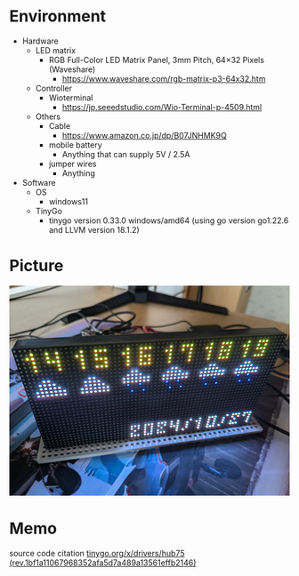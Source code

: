# Environment
* Hardware
  * LED matrix
    * RGB Full-Color LED Matrix Panel, 3mm Pitch, 64×32 Pixels (Waveshare)
      * https://www.waveshare.com/rgb-matrix-p3-64x32.htm
  * Controller
    * Wioterminal
      * https://jp.seeedstudio.com/Wio-Terminal-p-4509.html
  * Others
    * Cable
      * https://www.amazon.co.jp/dp/B07JNHMK9Q
    * mobile battery
      * Anything that can supply 5V / 2.5A
    * jumper wires
      * Anything
* Software
  * OS
    * windows11
  * TinyGo
    * tinygo version 0.33.0 windows/amd64 (using go version go1.22.6 and LLVM version 18.1.2)

# Picture
![picture](./doc/sample.png)

# Memo
source code citation [tinygo.org/x/drivers/hub75 (rev.1bf1a11067968352afa5d7a489a13561effb2146)](https://github.com/tinygo-org/drivers/tree/1bf1a11067968352afa5d7a489a13561effb2146/hub75)
